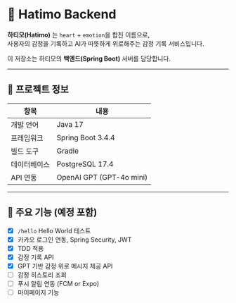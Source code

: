 # 💖 Hatimo Backend

**하티모(Hatimo)** 는 `heart` + `emotion`을 합친 이름으로,  
사용자의 감정을 기록하고 AI가 따뜻하게 위로해주는 감정 기록 서비스입니다.

이 저장소는 하티모의 **백엔드(Spring Boot)** 서버를 담당합니다.

---

## 🚀 프로젝트 정보

| 항목             | 내용                       |
|------------------|--------------------------|
| 개발 언어        | Java 17                  |
| 프레임워크       | Spring Boot 3.4.4        |
| 빌드 도구        | Gradle                   |
| 데이터베이스     | PostgreSQL 17.4          |
| API 연동         | OpenAI GPT (GPT-4o mini) |

---

## 🧱 주요 기능 (예정 포함)

- [x] `/hello` Hello World 테스트
- [x] 카카오 로그인 연동, Spring Security, JWT
- [x] TDD 적용
- [x] 감정 기록 API
- [x] GPT 기반 감정 위로 메시지 제공 API
- [ ] 감정 히스토리 조회
- [ ] 푸시 알림 연동 (FCM or Expo)
- [ ] 마이페이지 기능
